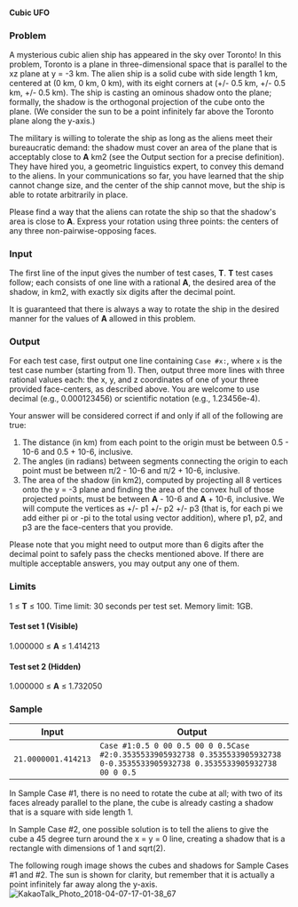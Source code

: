 #### Cubic UFO

### Problem

A mysterious cubic alien ship has appeared in the sky over Toronto! In this problem, Toronto is a plane in three-dimensional space that is parallel to the xz plane at y = -3 km. The alien ship is a solid cube with side length 1 km, centered at (0 km, 0 km, 0 km), with its eight corners at (+/- 0.5 km, +/- 0.5 km, +/- 0.5 km). The ship is casting an ominous shadow onto the plane; formally, the shadow is the orthogonal projection of the cube onto the plane. (We consider the sun to be a point infinitely far above the Toronto plane along the y-axis.)

The military is willing to tolerate the ship as long as the aliens meet their bureaucratic demand: the shadow must cover an area of the plane that is acceptably close to **A** km2 (see the Output section for a precise definition). They have hired you, a geometric linguistics expert, to convey this demand to the aliens. In your communications so far, you have learned that the ship cannot change size, and the center of the ship cannot move, but the ship is able to rotate arbitrarily in place.

Please find a way that the aliens can rotate the ship so that the shadow's area is close to **A**. Express your rotation using three points: the centers of any three non-pairwise-opposing faces.

### Input

The first line of the input gives the number of test cases, **T**. **T** test cases follow; each consists of one line with a rational **A**, the desired area of the shadow, in km2, with exactly six digits after the decimal point.

It is guaranteed that there is always a way to rotate the ship in the desired manner for the values of **A** allowed in this problem.

### Output

For each test case, first output one line containing `Case #x:`, where `x` is the test case number (starting from 1). Then, output three more lines with three rational values each: the x, y, and z coordinates of one of your three provided face-centers, as described above. You are welcome to use decimal (e.g., 0.000123456) or scientific notation (e.g., 1.23456e-4).

Your answer will be considered correct if and only if all of the following are true:

1. The distance (in km) from each point to the origin must be between 0.5 - 10-6 and 0.5 + 10-6, inclusive.
2. The angles (in radians) between segments connecting the origin to each point must be between π/2 - 10-6 and π/2 + 10-6, inclusive.
3. The area of the shadow (in km2), computed by projecting all 8 vertices onto the y = -3 plane and finding the area of the convex hull of those projected points, must be between **A** - 10-6 and **A** + 10-6, inclusive. We will compute the vertices as +/- p1 +/- p2 +/- p3 (that is, for each pi we add either pi or -pi to the total using vector addition), where p1, p2, and p3 are the face-centers that you provide.

Please note that you might need to output more than 6 digits after the decimal point to safely pass the checks mentioned above. If there are multiple acceptable answers, you may output any one of them.

### Limits

1 ≤ **T** ≤ 100.
Time limit: 30 seconds per test set.
Memory limit: 1GB.

#### Test set 1 (Visible)

1.000000 ≤ **A** ≤ 1.414213

#### Test set 2 (Hidden)

1.000000 ≤ **A** ≤ 1.732050

### Sample

| Input               | Output                                                       |
| ------------------- | ------------------------------------------------------------ |
| `21.0000001.414213` | `Case #1:0.5 0 00 0.5 00 0 0.5Case #2:0.3535533905932738 0.3535533905932738 0-0.3535533905932738 0.3535533905932738 00 0 0.5` |

In Sample Case #1, there is no need to rotate the cube at all; with two of its faces already parallel to the plane, the cube is already casting a shadow that is a square with side length 1.

In Sample Case #2, one possible solution is to tell the aliens to give the cube a 45 degree turn around the x = y = 0 line, creating a shadow that is a rectangle with dimensions of 1 and sqrt(2).

The following rough image shows the cubes and shadows for Sample Cases #1 and #2. The sun is shown for clarity, but remember that it is actually a point infinitely far away along the y-axis.![KakaoTalk_Photo_2018-04-07-17-01-38_67](/Users/iseungjin/Desktop/KakaoTalk/KakaoTalk_Photo_2018-04-07-17-01-38_67.png)